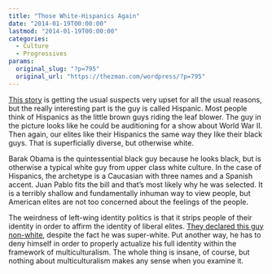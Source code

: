 ```yaml
---
title: "Those White-Hispanics Again"
date: "2014-01-19T00:00:00"
lastmod: "2014-01-19T00:00:00"
categories:
  - Culture
  - Progressives
params:
  original_slug: "?p=795"
  original_url: "https://thezman.com/wordpress/?p=795"
---
```


<a
href="https://www.hollywoodreporter.com/live-feed/abcs-bachelor-juan-pablo-galavis-672100"
rel="noopener noreferrer" target="_blank">This story</a> is getting the
usual suspects very upset for all the usual reasons, but the really
interesting part is the guy is called Hispanic. Most people think of
Hispanics as the little brown guys riding the leaf blower. The guy in
the picture looks like he could be auditioning for a show about World
War II. Then again, our elites like their Hispanics the same way they
like their black guys. That is superficially diverse, but otherwise
white.

Barak Obama is the quintessential black guy because he looks black, but
is otherwise a typical white guy from upper class white culture. In the
case of Hispanics, the archetype is a Caucasian with three names and a
Spanish accent. Juan Pablo fits the bill and that’s most likely why he
was selected. It is a terribly shallow and fundamentally inhuman way to
view people, but American elites are not too concerned about the
feelings of the people.

The weirdness of left-wing identity politics is that it strips people of
their identity in order to affirm the identity of liberal elites. <a
href="https://www.hollywoodreporter.com/live-feed/abc-names-first-white-bachelor-599366"
rel="noopener noreferrer" target="_blank">They declared this guy
non-white</a>, despite the fact he was super-white. Put another way, he
has to deny himself in order to properly actualize his full identity
within the framework of multiculturalism. The whole thing is insane, of
course, but nothing about multiculturalism makes any sense when you
examine it.
